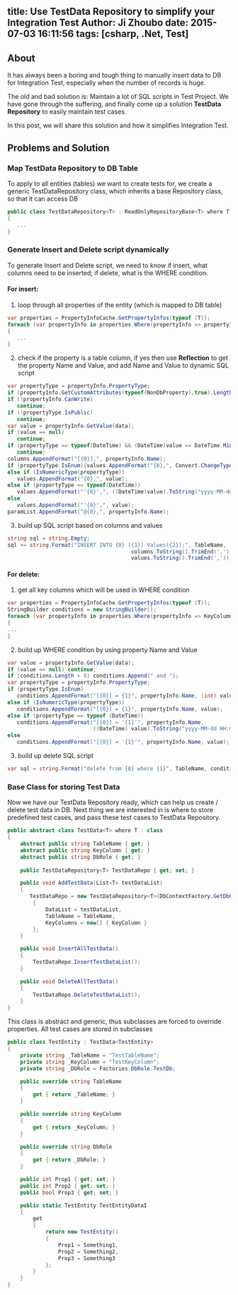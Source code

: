 title: Use TestData Repository to simplify your Integration Test
Author: Ji Zhoubo
date: 2015-07-03 16:11:56
tags: [csharp, .Net, Test]
---
## About
It has always been a boring and tough thing to manually insert data to DB for Integration Test, especially when the number of records is huge.  

The old and bad solution is: Maintain a lot of SQL scripts in Test Project. We have gone through the suffering, and finally come up a solution  **TestData Repository** to easily maintain test cases.

In this post, we will share this solution and how it simplifies Integration Test.

## Problems and Solution

### Map TestData Repository to DB Table
 To apply to all entities (tables) we want to create tests for, we create a generic TestDataRepository class, which inherits a base Repository class, so that it can access DB
 
 ```csharp
 public class TestDataRepository<T> : ReadOnlyRepositoryBase<T> where T : class
 {
    ...
 }
 ```

### Generate Insert and Delete script dynamically
To generate Insert and Delete script, we need to know if insert, what columns need to be inserted; if delete, what is the WHERE condition.

#### For insert:

 1. loop through all properties of the entity (which is mapped to DB table)

 ```csharp
 var properties = PropertyInfoCache.GetPropertyInfos(typeof (T));
 foreach (var propertyInfo in properties.Where(propertyInfo => propertyInfo.Name != IdentityColumn))
 {
    ...
 }
 ```
 2. check if the property is a table column, if yes then use **Reflection** to get the property Name and Value, and add Name and Value to dynamic SQL script

 ```csharp
 var propertyType = propertyInfo.PropertyType;
 if (propertyInfo.GetCustomAttributes(typeof(NonDbProperty),true).Length != 0) continue;
 if (!propertyInfo.CanWrite) 
    continue;
 if (!propertyType.IsPublic) 
    continue;
 var value = propertyInfo.GetValue(data);
 if (value == null) 
    continue;
 if (propertyType == typeof(DateTime) && (DateTime)value == DateTime.MinValue)
    continue;
 columns.AppendFormat("[{0}],", propertyInfo.Name);
 if (propertyType.IsEnum){values.AppendFormat("{0},", Convert.ChangeType(value, typeof(int)));}
 else if (IsNumericType(propertyType))
    values.AppendFormat("{0},", value);
 else if (propertyType == typeof(DateTime))
    values.AppendFormat("'{0}',", ((DateTime)value).ToString("yyyy-MM-dd HH:mm:ss"));
 else
    values.AppendFormat("'{0}',", value);
 paramList.AppendFormat("@{0},", propertyInfo.Name);
 ```

 3. build up SQL script based on columns and values
 ```csharp
 string sql = string.Empty;
 sql += string.Format("INSERT INTO {0} ({1}) Values({2});", TableName,
                                        columns.ToString().TrimEnd(','),
                                        values.ToString().TrimEnd(','));
 ```

#### For delete:
 1. get all key columns which will be used in WHERE condition

 ```csharp
 var properties = PropertyInfoCache.GetPropertyInfos(typeof (T));
 StringBuilder conditions = new StringBuilder();
 foreach (var propertyInfo in properties.Where(propertyInfo => KeyColumns.Contains(propertyInfo.Name)))
 {
 ...
 }
 ```
 2. build up WHERE condition by using property Name and Value

 ```csharp
 var value = propertyInfo.GetValue(data);
 if (value == null) continue;
 if (conditions.Length > 0) conditions.Append(" and ");
 var propertyType = propertyInfo.PropertyType;
 if (propertyType.IsEnum)
    conditions.AppendFormat("[{0}] = {1}", propertyInfo.Name, (int) value);
 else if (IsNumericType(propertyType))
    conditions.AppendFormat("[{0}] = {1}", propertyInfo.Name, value);
 else if (propertyType == typeof (DateTime))
    conditions.AppendFormat("[{0}] = '{1}'", propertyInfo.Name,
                            ((DateTime) value).ToString("yyyy-MM-dd HH:mm:ss"));
 else
    conditions.AppendFormat("[{0}] = '{1}'", propertyInfo.Name, value);
 ```

 3. build up delete SQL script

 ```csharp
 var sql = string.Format("delete from {0} where {1}", TableName, conditions);
 ```


### Base Class for storing Test Data
 
 Now we have our TestData Repository ready, which can help us create / delete test data in DB. Next thing we are interested in is where to store predefined test cases, and pass these test cases to TestData Repository.


 ```csharp
 public abstract class TestData<T> where T : class
 {
     abstract public string TableName { get; }
     abstract public string KeyColumn { get; }
     abstract public string DbRole { get; }
             
     public TestDataRepository<T> TestDataRepo { get; set; }
 
     public void AddTestData(List<T> testDataList)
     {
        TestDataRepo = new TestDataRepository<T>(DbContextFactory.GetDbConfig (DbRole))
         {
             DataList = testDataList,
             TableName = TableName,
             KeyColumns = new[] { KeyColumn }
         };
     }
 
     public void InsertAllTestData()
     {
         TestDataRepo.InsertTestDataList();
     }
 
     public void DeleteAllTestData()
     {
         TestDataRepo.DeleteTestDataList();
     }
 }
 ```

 This class is abstract and generic, thus subclasses are forced to override properties.  All test cases are stored in subclasses

 ```csharp
 public class TestEntity : TestData<TestEntity>
 {
     private string _TableName = "TestTableName";
     private string _KeyColumn = "TestKeyColumn";
     private string _DbRole = Factories.DbRole.TestDb;
 
     public override string TableName
     {
         get { return _TableName; }
     }
 
     public override string KeyColumn
     {
         get { return _KeyColumn; }
     }
 
     public override string DbRole
     {
         get { return _DbRole; }
     }
 
     public int Prop1 { get; set; }
     public int Prop2 { get; set; }
     public bool Prop3 { get; set; }    
 
     public static TestEntity TestEntityDataI
     {
         get
         {
             return new TestEntity()
             {
                 Prop1 = Something1,
                 Prop2 = Something2,
                 Prop3 = Something3
             };
         }
     }
 }
 ```